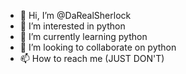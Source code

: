 - 👋 Hi, I’m @DaRealSherlock
- 👀 I’m interested in python
- 🌱 I’m currently learning python
- 💞️ I’m looking to collaborate on python
- 📫 How to reach me (JUST DON'T)

<!---
DaRealSherlock/DaRealSherlock is a ✨ special ✨ repository because its `README.md` (this file) appears on your GitHub profile.
You can click the Preview link to take a look at your changes.
--->
